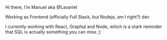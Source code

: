 Hi there, I’m Manuel aka @Lavariet

Working as Frontend (officially Full Stack, but Nodejs, am I right?) dev

I currently working with React, Graphql and Node, which is a stark reminder that SQL is actually something you can miss ;)
 


<!---
Lavariet/Lavariet is a ✨ special ✨ repository because its `README.md` (this file) appears on your GitHub profile.
You can click the Preview link to take a look at your changes.
--->
